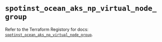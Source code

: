 # `spotinst_ocean_aks_np_virtual_node_group`

Refer to the Terraform Registory for docs: [`spotinst_ocean_aks_np_virtual_node_group`](https://registry.terraform.io/providers/spotinst/spotinst/1.123.0/docs/resources/ocean_aks_np_virtual_node_group).
